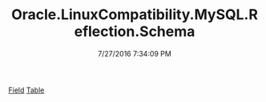 ﻿---
title: Oracle.LinuxCompatibility.MySQL.Reflection.Schema
date: 7/27/2016 7:34:09 PM
---

[Field](T-Oracle.LinuxCompatibility.MySQL.Reflection.Schema.Field.html)
[Table](T-Oracle.LinuxCompatibility.MySQL.Reflection.Schema.Table.html)
